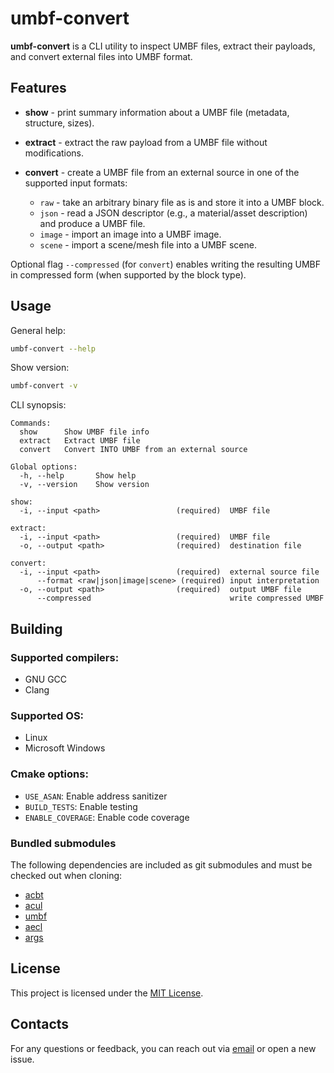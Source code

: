 # umbf-convert

**umbf-convert** is a CLI utility to inspect UMBF files, extract their payloads, and convert external files into UMBF format.

## Features

* **show** - print summary information about a UMBF file (metadata, structure, sizes).
* **extract** - extract the raw payload from a UMBF file without modifications.
* **convert** - create a UMBF file from an external source in one of the supported input formats:

  * `raw` - take an arbitrary binary file as is and store it into a UMBF block.
  * `json` - read a JSON descriptor (e.g., a material/asset description) and produce a UMBF file.
  * `image` - import an image into a UMBF image.
  * `scene` - import a scene/mesh file into a UMBF scene.

Optional flag `--compressed` (for `convert`) enables writing the resulting UMBF in compressed form (when supported by the block type).

## Usage

General help:

```bash
umbf-convert --help
```

Show version:

```bash
umbf-convert -v
```

CLI synopsis:

```
Commands:
  show      Show UMBF file info
  extract   Extract UMBF file
  convert   Convert INTO UMBF from an external source

Global options:
  -h, --help       Show help
  -v, --version    Show version

show:
  -i, --input <path>                 (required)  UMBF file

extract:
  -i, --input <path>                 (required)  UMBF file
  -o, --output <path>                (required)  destination file

convert:
  -i, --input <path>                 (required)  external source file
      --format <raw|json|image|scene> (required) input interpretation
  -o, --output <path>                (required)  output UMBF file
      --compressed                               write compressed UMBF
```

## Building

### Supported compilers:
- GNU GCC
- Clang

### Supported OS:
- Linux
- Microsoft Windows

### Cmake options:
- `USE_ASAN`: Enable address sanitizer
- `BUILD_TESTS`: Enable testing
- `ENABLE_COVERAGE`: Enable code coverage

### Bundled submodules
The following dependencies are included as git submodules and must be checked out when cloning:

- [acbt](https://github.com/app3d-public/acbt)
- [acul](https://github.com/app3d-public/acul)
- [umbf](https://github.com/app3d-public/umbf)
- [aecl](https://github.com/app3d-public/aecl)
- [args](https://github.com/Taywee/args)

## License
This project is licensed under the [MIT License](LICENSE).

## Contacts
For any questions or feedback, you can reach out via [email](mailto:wusikijeronii@gmail.com) or open a new issue.